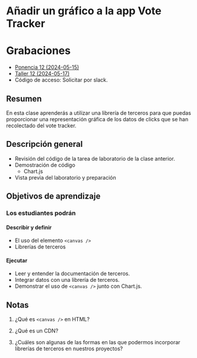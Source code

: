 ﻿# Añadir un gráfico a la app Vote Tracker



# Grabaciones

- [Ponencia 12 (2024-05-15)](https://us06web.zoom.us/rec/share/8Gp34hIyIx0dmlsuOPbGysWdA9e5IjoUDGgD4KO8zk9Gg_SpTXz8SsvlJrWj2Ump.BThPDQOAGGmqcf43)
- [Taller 12 (2024-05-17)](https://us06web.zoom.us/rec/share/oASZvGty9VWaqtvAwYyAmrfFDEhqXO1dhxM6SREgwjGteuKNcAowPNPGQKVqZQHP.03eMqBvNl9PbbeXg)
- Código de acceso: Solicitar por slack.

## Resumen

En esta clase aprenderás a utilizar una librería de terceros para que puedas proporcionar una representación gráfica de los datos de clicks que se han recolectado del vote tracker.

## Descripción general

- Revisión del código de la tarea de laboratorio de la clase anterior.
- Demostración de código
  - Chart.js
- Vista previa del laboratorio y preparación

## Objetivos de aprendizaje

### Los estudiantes podrán

#### Describir y definir

- El uso del elemento `<canvas />`
- Librerías de terceros

#### Ejecutar

- Leer y entender la documentación de terceros.
- Integrar datos con una librería de terceros.
- Demonstrar el uso de `<canvas />` junto con Chart.js.

## Notas

1. ¿Qué es `<canvas />` en HTML?

1. ¿Qué es un CDN?

1. ¿Cuáles son algunas de las formas en las que podermos incorporar librerías de terceros en nuestros proyectos?
